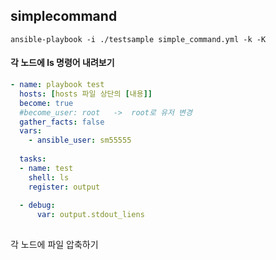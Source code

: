 ## simplecommand

```
ansible-playbook -i ./testsample simple_command.yml -k -K
```

#### 각 노드에 ls 명령어 내려보기


```yml
- name: playbook test
  hosts: [hosts 파일 상단의 [내용]]
  become: true
  #become_user: root   ->  root로 유저 변경
  gather_facts: false
  vars:
    - ansible_user: sm55555
  
  tasks:
  - name: test
    shell: ls
    register: output
    
  - debug:
      var: output.stdout_liens
  
```

각 노드에 파일 압축하기
